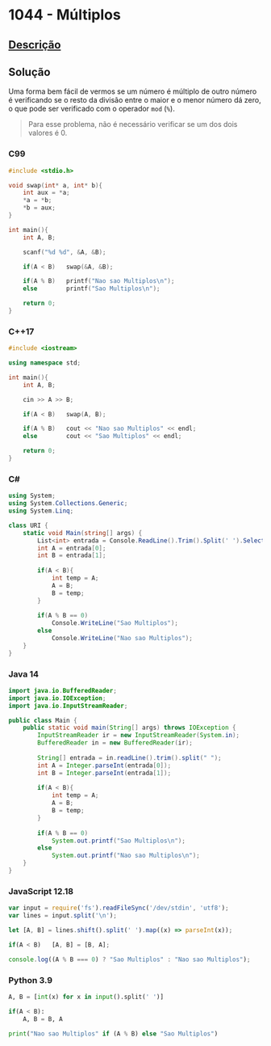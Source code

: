 # 1044 - Múltiplos

## [Descrição](https://www.beecrowd.com.br/judge/pt/problems/view/1044)

## Solução

Uma forma bem fácil de vermos se um número é múltiplo de outro número é verificando se o resto da divisão entre o maior e o menor número dá zero, o que pode ser verificado com o operador `mod` (`%`).

> Para esse problema, não é necessário verificar se um dos dois valores é 0.

### C99

```c
#include <stdio.h>

void swap(int* a, int* b){
    int aux = *a;
    *a = *b;
    *b = aux;
}

int main(){
    int A, B;

    scanf("%d %d", &A, &B);

    if(A < B)   swap(&A, &B);

    if(A % B)   printf("Nao sao Multiplos\n");
    else        printf("Sao Multiplos\n");

    return 0;
}
```

### C++17

```cpp
#include <iostream>

using namespace std;

int main(){
    int A, B;

    cin >> A >> B;

    if(A < B)   swap(A, B);

    if(A % B)   cout << "Nao sao Multiplos" << endl;
    else        cout << "Sao Multiplos" << endl;

    return 0;
}
```

### C#

```cs
using System;
using System.Collections.Generic;
using System.Linq;

class URI {
    static void Main(string[] args) {
        List<int> entrada = Console.ReadLine().Trim().Split(' ').Select((x) => int.Parse(x)).ToList();
        int A = entrada[0];
        int B = entrada[1];
        
        if(A < B){
            int temp = A;
            A = B;
            B = temp;
        }
        
        if(A % B == 0)
            Console.WriteLine("Sao Multiplos");
        else
            Console.WriteLine("Nao sao Multiplos");
    }
}
```

### Java 14

```java
import java.io.BufferedReader;
import java.io.IOException;
import java.io.InputStreamReader;

public class Main {
    public static void main(String[] args) throws IOException {
        InputStreamReader ir = new InputStreamReader(System.in);
        BufferedReader in = new BufferedReader(ir);
        
        String[] entrada = in.readLine().trim().split(" ");
        int A = Integer.parseInt(entrada[0]);
        int B = Integer.parseInt(entrada[1]);
        
        if(A < B){
            int temp = A;
            A = B;
            B = temp;
        }
        
        if(A % B == 0)
            System.out.printf("Sao Multiplos\n");
        else
            System.out.printf("Nao sao Multiplos\n");
    }
}
```

### JavaScript 12.18

```js
var input = require('fs').readFileSync('/dev/stdin', 'utf8');
var lines = input.split('\n');

let [A, B] = lines.shift().split(' ').map((x) => parseInt(x));

if(A < B)   [A, B] = [B, A];

console.log((A % B === 0) ? "Sao Multiplos" : "Nao sao Multiplos");
```

### Python 3.9

```py
A, B = [int(x) for x in input().split(' ')]

if(A < B):
    A, B = B, A

print("Nao sao Multiplos" if (A % B) else "Sao Multiplos")
```